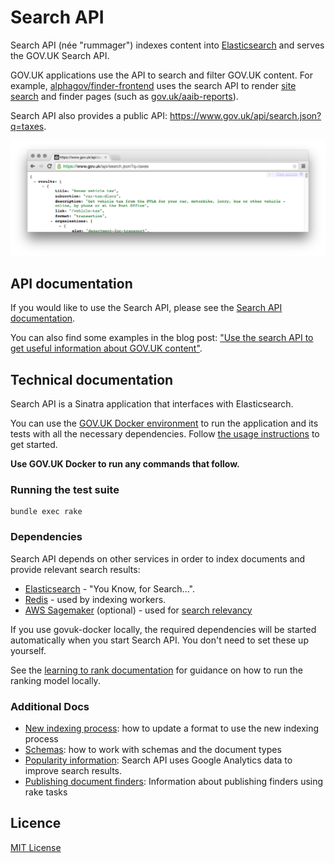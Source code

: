 # Search API

Search API (née "rummager") indexes content into [Elasticsearch](https://www.elastic.co/products/elasticsearch)
and serves the GOV.UK Search API.

GOV.UK applications use the API to search and filter GOV.UK content.
For example, [alphagov/finder-frontend](https://github.com/alphagov/finder-frontend) uses
the search API to render [site search](https://www.gov.uk/search) and finder pages
(such as [gov.uk/aaib-reports](https://www.gov.uk/aaib-reports)).

Search API also provides a public API: https://www.gov.uk/api/search.json?q=taxes.

![Screenshot of API Response](docs/api-screenshot.png)

## API documentation

If you would like to use the Search API, please see the
[Search API documentation](https://docs.publishing.service.gov.uk/apis/search/search-api.html).

You can also find some examples in the blog post:
["Use the search API to get useful information about GOV.UK content"](https://gdsdata.blog.gov.uk/2016/05/26/use-the-search-api-to-get-useful-information-about-gov-uk-content/).

## Technical documentation

Search API is a Sinatra application that interfaces with Elasticsearch.

You can use the [GOV.UK Docker environment](https://github.com/alphagov/govuk-docker) to run the application and its tests with all the necessary dependencies. Follow [the usage instructions](https://github.com/alphagov/govuk-docker#usage) to get started.

**Use GOV.UK Docker to run any commands that follow.**

### Running the test suite

```
bundle exec rake
```

### Dependencies

Search API depends on other services in order to index documents and provide
relevant search results:

- [Elasticsearch](https://github.com/elastic/elasticsearch) - "You Know, for Search...".
- [Redis](https://redis.io/) - used by indexing workers.
- [AWS Sagemaker](https://aws.amazon.com/sagemaker/) (optional) - used for [search relevancy](docs/relevancy.md)

If you use govuk-docker locally, the required dependencies will be started
automatically when you start Search API. You don't need to set these up yourself.

See the [learning to rank documentation](docs/learning-to-rank.md) for
guidance on how to run the ranking model locally.

### Additional Docs

- [New indexing process](docs/new-indexing-process.md): how to update a format to use the new indexing process
- [Schemas](docs/schemas.md): how to work with schemas and the document types
- [Popularity information](docs/popularity.md): Search API uses Google Analytics
	data to improve search results.
- [Publishing document finders](docs/publishing-finders.md): Information about publishing finders using rake tasks

## Licence

[MIT License](LICENCE.txt)
